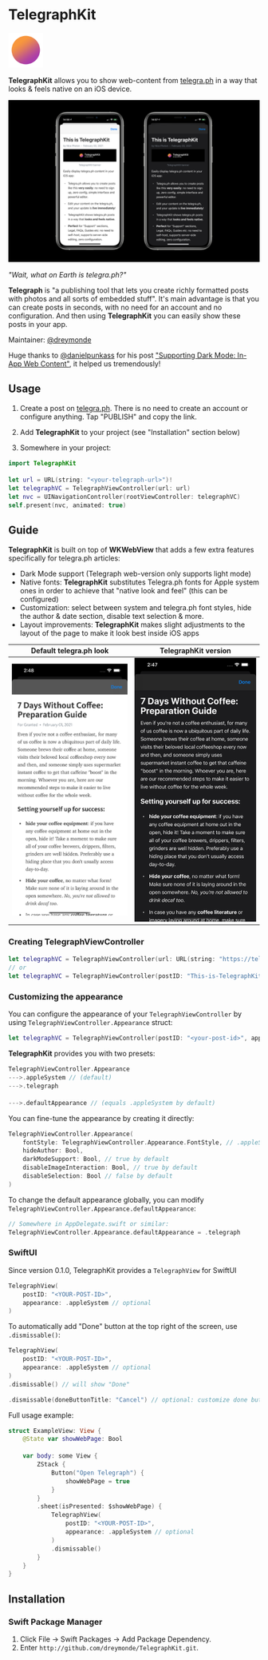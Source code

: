 # TelegraphKit

<img src="_Media/icon.png" width="70">

**TelegraphKit** allows you to show web-content from [telegra.ph](https://telegra.ph) in a way that looks & feels native on an iOS device.

![TelegraphKit](_Media/banner.png)

*"Wait, what on Earth is telegra.ph?"*

**Telegraph** is "a publishing tool that lets you create richly formatted posts with photos and all sorts of embedded stuff". It's main advantage is that you can create posts in seconds, with no need for an account and no configuration. And then using **TelegraphKit** you can easily show these posts in your app.

Maintainer: [@dreymonde](https://github.com/dreymonde)

Huge thanks to [@danielpunkass](https://github.com/danielpunkass) for his post ["Supporting Dark Mode: In-App Web Content"](https://indiestack.com/2018/10/supporting-dark-mode-in-app-web-content/), it helped us tremendously!

## Usage

1. Create a post on [telegra.ph](https://telegra.ph). There is no need to create an account or configure anything. Tap "PUBLISH" and copy the link.

2. Add **TelegraphKit** to your project (see "Installation" section below)

3. Somewhere in your project:

```swift
import TelegraphKit

let url = URL(string: "<your-telegraph-url>")!
let telegraphVC = TelegraphViewController(url: url)
let nvc = UINavigationController(rootViewController: telegraphVC)
self.present(nvc, animated: true)
```

## Guide

**TelegraphKit** is built on top of **WKWebView** that adds a few extra features specifically for telegra.ph articles:

- Dark Mode support (Telegraph web-version only supports light mode)
- Native fonts: **TelegraphKit** substitutes Telegra.ph fonts for Apple system ones in order to achieve that "native look and feel" (this can be configured)
- Customization: select between system and telegra.ph font styles, hide the author & date section, disable text selection & more.
- Layout improvements: **TelegraphKit** makes slight adjustments to the layout of the page to make it look best inside iOS apps

| Default telegra.ph look | **TelegraphKit version** |
| --- | --- |
| ![default](_Media/comparison_default.png) | ![default](_Media/comparison_telegraphkit.png) |

### Creating TelegraphViewController

```swift
let telegraphVC = TelegraphViewController(url: URL(string: "https://telegra.ph/This-is-TelegraphKit-02-03")!)
// or
let telegraphVC = TelegraphViewController(postID: "This-is-TelegraphKit-02-03")
```

### Customizing the appearance

You can configure the appearance of your `TelegraphViewController` by using `TelegraphViewController.Appearance` struct:

```swift
let telegraphVC = TelegraphViewController(postID: "<your-post-id>", appearance: .appleSystem)
```

**TelegraphKit** provides you with two presets:

```swift
TelegraphViewController.Appearance
--->.appleSystem // (default)
--->.telegraph

--->.defaultAppearance // (equals .appleSystem by default)
```

You can fine-tune the appearance by creating it directly:

```swift
TelegraphViewController.Appearance(
    fontStyle: TelegraphViewController.Appearance.FontStyle, // .appleSystem or .telegraph
    hideAuthor: Bool,
    darkModeSupport: Bool, // true by default
    disableImageInteraction: Bool, // true by default
    disableSelection: Bool // false by default
)
```

To change the default appearance globally, you can modify `TelegraphViewController.Appearance.defaultAppearance`:

```swift
// Somewhere in AppDelegate.swift or similar:
TelegraphViewController.Appearance.defaultAppearance = .telegraph
```

### SwiftUI

Since version 0.1.0, TelegraphKit provides a `TelegraphView` for SwiftUI

```swift
TelegraphView(
    postID: "<YOUR-POST-ID>",
    appearance: .appleSystem // optional
)
```

To automatically add "Done" button at the top right of the screen, use `.dismissable()`:

```swift
TelegraphView(
    postID: "<YOUR-POST-ID>",
    appearance: .appleSystem // optional
)
.dismissable() // will show "Done"
```

```swift
.dismissable(doneButtonTitle: "Cancel") // optional: customize done button title
```

Full usage example:

```swift
struct ExampleView: View {
    @State var showWebPage: Bool
    
    var body: some View {
        ZStack {
            Button("Open Telegraph") {
                showWebPage = true
            }
        }
        .sheet(isPresented: $showWebPage) {
            TelegraphView(
                postID: "<YOUR-POST-ID>",
                appearance: .appleSystem // optional
            )
            .dismissable()
        }
    }
}
```

## Installation

### Swift Package Manager
1. Click File &rarr; Swift Packages &rarr; Add Package Dependency.
2. Enter `http://github.com/dreymonde/TelegraphKit.git`.
